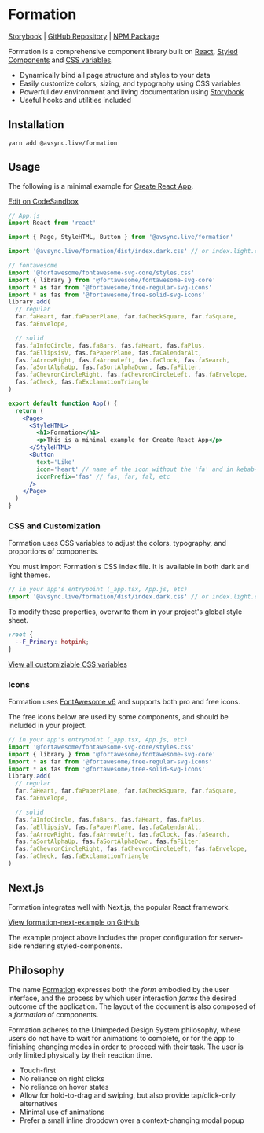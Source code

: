 # Formation

[Storybook](https://formation-ui.netlify.app) |
[GitHub Repository](https://github.com/AVsync-LIVE/formation) |
[NPM Package](https://www.npmjs.com/package/@avsync.live/formation)

Formation is a comprehensive component library built on [React](https://reactjs.org/docs/getting-started.html), 
[Styled Components](https://styled-components.com/docs) and [CSS variables](https://developer.mozilla.org/en-US/docs/Web/CSS/Using_CSS_custom_properties).

 - Dynamically bind all page structure and styles to your data
 - Easily customize colors, sizing, and typography using CSS variables
 - Powerful dev environment and living documentation using [Storybook](https://formation-ui.netlify.app) 
 - Useful hooks and utilities included

## Installation

```shell
yarn add @avsync.live/formation
```

## Usage

The following is a minimal example for [Create React App](https://create-react-app.dev/docs/getting-started).

[Edit on CodeSandbox](https://codesandbox.io/s/formation-minimal-example-xmir9o)

```jsx
// App.js
import React from 'react'

import { Page, StyleHTML, Button } from '@avsync.live/formation'

import '@avsync.live/formation/dist/index.dark.css' // or index.light.css

// fontawesome
import '@fortawesome/fontawesome-svg-core/styles.css'
import { library } from '@fortawesome/fontawesome-svg-core'
import * as far from '@fortawesome/free-regular-svg-icons'
import * as fas from '@fortawesome/free-solid-svg-icons'
library.add(
  // regular
  far.faHeart, far.faPaperPlane, far.faCheckSquare, far.faSquare,
  fas.faEnvelope,

  // solid
  fas.faInfoCircle, fas.faBars, fas.faHeart, fas.faPlus,
  fas.faEllipsisV, fas.faPaperPlane, fas.faCalendarAlt,
  fas.faArrowRight, fas.faArrowLeft, fas.faClock, fas.faSearch,
  fas.faSortAlphaUp, fas.faSortAlphaDown, fas.faFilter,
  fas.faChevronCircleRight, fas.faChevronCircleLeft, fas.faEnvelope,
  fas.faCheck, fas.faExclamationTriangle
)

export default function App() {
  return (
    <Page>
      <StyleHTML>
        <h1>Formation</h1>
        <p>This is a minimal example for Create React App</p>
      </StyleHTML>
      <Button
        text='Like'
        icon='heart' // name of the icon without the 'fa' and in kebab-case
        iconPrefix='fas' // fas, far, fal, etc
      />
    </Page>
  )
}

```

### CSS and Customization

Formation uses CSS variables to adjust the colors, typography, and proportions of components.

You must import Formation's CSS index file. It is available in both dark and light themes.

```jsx
// in your app's entrypoint (_app.tsx, App.js, etc)
import '@avsync.live/formation/dist/index.dark.css' // or index.light.css
```

To modify these properties, overwrite them in your project's global style sheet.

```css
:root {
  --F_Primary: hotpink;
}
```

[View all customiziable CSS variables](https://avsync-live.github.io/formation/?path=/story/theme--theme)

### Icons
Formation uses [FontAwesome v6](https://fontawesome.com/v6/search?m=free) and supports both pro and free icons.

The free icons below are used by some components, and should be included in your project.

```jsx
// in your app's entrypoint (_app.tsx, App.js, etc)
import '@fortawesome/fontawesome-svg-core/styles.css'
import { library } from '@fortawesome/fontawesome-svg-core'
import * as far from '@fortawesome/free-regular-svg-icons'
import * as fas from '@fortawesome/free-solid-svg-icons'
library.add(
  // regular
  far.faHeart, far.faPaperPlane, far.faCheckSquare, far.faSquare,
  fas.faEnvelope,

  // solid
  fas.faInfoCircle, fas.faBars, fas.faHeart, fas.faPlus,
  fas.faEllipsisV, fas.faPaperPlane, fas.faCalendarAlt,
  fas.faArrowRight, fas.faArrowLeft, fas.faClock, fas.faSearch,
  fas.faSortAlphaUp, fas.faSortAlphaDown, fas.faFilter,
  fas.faChevronCircleRight, fas.faChevronCircleLeft, fas.faEnvelope,
  fas.faCheck, fas.faExclamationTriangle
)

```

## Next.js

Formation integrates well with Next.js, the popular React framework. 

[View formation-next-example on GitHub](https://github.com/AVsync-LIVE/formation-next-example)

The example project above includes the proper configuration for server-side rendering styled-components.

## Philosophy

The name [Formation](https://www.etymonline.com/word/formation) expresses both the *form* embodied by the user interface, and the process by which user interaction *forms* the desired outcome of the application. The layout of the document is also composed of a *formation* of components.

Formation adheres to the Unimpeded Design System philosophy, where users do not have to wait for animations to complete, or for the app to finishing changing modes in order to proceed with their task. The user is only limited physically by their reaction time.

 - Touch-first
 - No reliance on right clicks
 - No reliance on hover states
 - Allow for hold-to-drag and swiping, but also provide tap/click-only alternatives
 - Minimal use of animations
 - Prefer a small inline dropdown over a context-changing modal popup